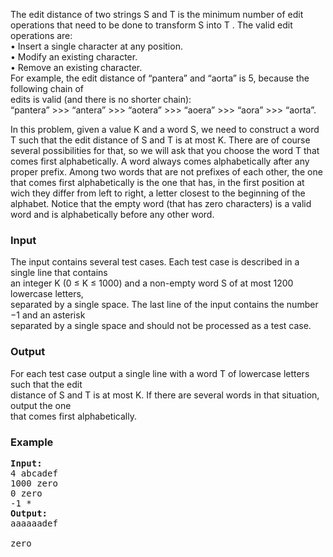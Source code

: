 <p>The edit distance of two strings S and T is the minimum number of edit  operations that need to be done to transform S into T . The valid edit  operations are:<br>• Insert a single character at any position.<br>• Modify an existing character.<br>• Remove an existing character.<br>For example, the edit distance of “pantera” and “aorta” is 5, because the following chain of<br>edits is valid (and there is no shorter chain):<br>“pantera” &gt;&gt;&gt; “antera” &gt;&gt;&gt; “aotera” &gt;&gt;&gt; “aoera” &gt;&gt;&gt; “aora” &gt;&gt;&gt; “aorta”.</p>
<p>In this problem, given a value K and a word S, we need to construct a word T such that the edit distance of S and T is at most K. There are of course several possibilities for that, so we will ask that you choose the word T that comes first alphabetically. A word always comes alphabetically after any proper prefix. Among two words that are not prefixes of each other, the one that comes first alphabetically is the one that has, in the first position at wich they differ from left to right, a letter closest to the beginning of the alphabet. Notice that the empty word (that has zero characters) is a valid word and is alphabetically before any other word.</p>
<h3>Input</h3>
<p>The input contains several test cases. Each test case is described in a single line that contains<br>an integer K (0 ≤ K ≤ 1000) and a non-empty word S of at most 1200 lowercase letters,<br>separated by a single space. The last line of the input contains the number −1 and an asterisk<br>separated by a single space and should not be processed as a test case.</p>
<h3>Output</h3>
<p>For each test case output a single line with a word T of lowercase letters such that the edit<br>distance of S and T is at most K. If there are several words in that situation, output the one<br>that comes first alphabetically.</p>
<h3>Example</h3>
<pre><strong>Input:</strong><br>4 abcadef<br>1000 zero<br>0 zero<br>-1 *<br><strong>Output:</strong>
aaaaaadef<br><br>zero</pre>